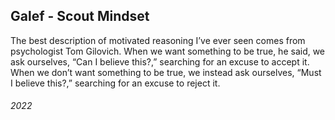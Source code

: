 ## Galef - Scout Mindset

The best description of motivated reasoning I’ve ever seen comes from psychologist Tom Gilovich.
When we want something to be true, he said, we ask ourselves, “Can I believe this?,” searching for an excuse to accept it.
When we don’t want something to be true, we instead ask ourselves, “Must I believe this?,” searching for an excuse to reject it.


###### 2022